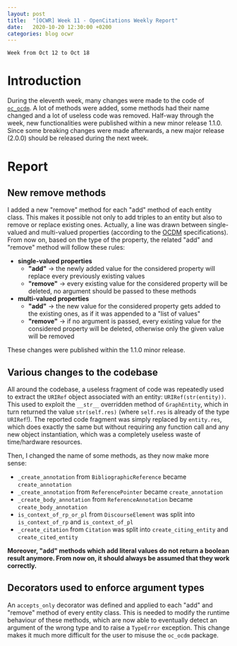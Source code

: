 ```yaml
---
layout: post
title:  "[OCWR] Week 11 - OpenCitations Weekly Report"
date:   2020-10-20 12:30:00 +0200
categories: blog ocwr
---
```

`Week from Oct 12 to Oct 18`

# Introduction
During the eleventh week, many changes were made to the code of [`oc_ocdm`][oc_ocdm_github]. A lot of methods were added, some methods 
had their name changed and a lot of useless code was removed. Half-way through the week, new functionalities were published 
within a new minor release 1.1.0. Since some breaking changes were made afterwards, a new major release (2.0.0) should be released 
during the next week.

# Report

## New remove methods
I added a new "remove" method for each "add" method of each entity class. This makes it possible not only to add triples to an entity 
but also to remove or replace existing ones. Actually, a line was drawn between single-valued and multi-valued properties (according to 
the [OCDM][ocdm-2.0.1] specifications). From now on, based on the type of the property, the related "add" and "remove" method will 
follow these rules:
  * **single-valued properties**
    + **"add"** -> the newly added value for the considered property will replace every previously existing values
    + **"remove"** -> every existing value for the considered property will be deleted, no argument should be passed to these methods
  * **multi-valued properties**
    + **"add"** -> the new value for the considered property gets added to the existing ones, as if it was appended to a "list of 
    values"
    + **"remove"** -> if no argument is passed, every existing value for the considered property will be deleted, otherwise only the 
    given value will be removed

These changes were published within the 1.1.0 minor release.

## Various changes to the codebase
All around the codebase, a useless fragment of code was repeatedly used to extract the `URIRef` object associated with an entity: 
`URIRef(str(entity))`. This used to exploit the `__str__` overridden method of `GraphEntity`, which in turn returned the value 
`str(self.res)` (where `self.res` is already of the type `URIRef`!). The reported code fragment was simply replaced by `entity.res`, 
which does exactly the same but without requiring any function call and any new object instantiation, which was a completely useless 
waste of time/hardware resources.

Then, I changed the name of some methods, as they now make more sense:
  * `_create_annotation` from `BibliographicReference` became `create_annotation`
  * `_create_annotation` from `ReferencePointer` became `create_annotation`
  * `_create_body_annotation` from `ReferenceAnnotation` became `create_body_annotation`
  * `is_context_of_rp_or_pl` from `DiscourseElement` was split into `is_context_of_rp` and `is_context_of_pl`
  * `_create_citation` from `Citation` was split into `create_citing_entity` and `create_cited_entity`

**Moreover, "add" methods which add literal values do not return a boolean result anymore. From now on, it should always be assumed that 
they work correctly.**

## Decorators used to enforce argument types
An `accepts_only` decorator was defined and applied to each "add" and "remove" method of every entity class. This is needed to modify 
the runtime behaviour of these methods, which are now able to eventually detect an argument of the wrong type and to raise a `TypeError` 
exception. This change makes it much more difficult for the user to misuse the `oc_ocdm` package.

[oc_ocdm_github]:      https://github.com/opencitations/oc_ocdm
[ocdm-2.0.1]:          https://figshare.com/articles/Metadata_for_the_OpenCitations_Corpus/3443876
